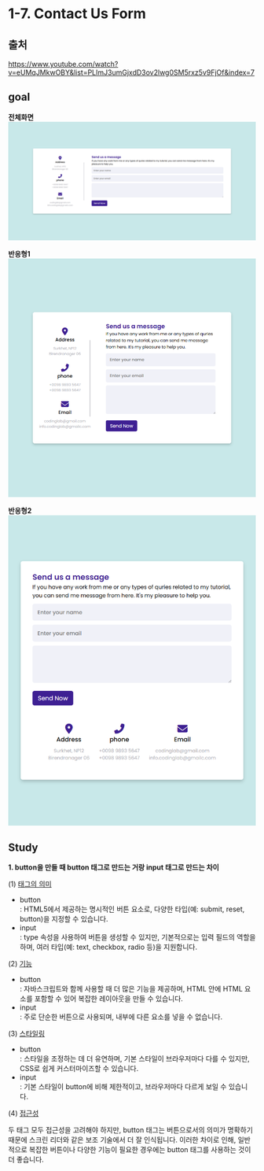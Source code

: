 # 1-7. Contact Us Form

## 출처

https://www.youtube.com/watch?v=eUMqJMkwOBY&list=PLImJ3umGjxdD3ov2lwg0SM5rxz5v9FjOf&index=7

## goal

**전체화면**
<img src="img/result1.png">

**반응형1**
<img src="img/result2.png">

**반응형2**
<img src="img/result3.png">

## Study

**1. button을 만들 때 button 태그로 만드는 거랑 input 태그로 만드는 차이**

(1) <u>태그의 의미</u>

- button  
  : HTML5에서 제공하는 명시적인 버튼 요소로, 다양한 타입(예: submit, reset, button)을 지정할 수 있습니다.
- input  
  : type 속성을 사용하여 버튼을 생성할 수 있지만, 기본적으로는 입력 필드의 역할을 하며, 여러 타입(예: text, checkbox, radio 등)을 지원합니다.

(2) <u>기능</u>

- button  
  : 자바스크립트와 함께 사용할 때 더 많은 기능을 제공하며, HTML 안에 HTML 요소를 포함할 수 있어 복잡한 레이아웃을 만들 수 있습니다.
- input  
  : 주로 단순한 버튼으로 사용되며, 내부에 다른 요소를 넣을 수 없습니다.

(3) <u>스타일링</u>

- button  
  : 스타일을 조정하는 데 더 유연하며, 기본 스타일이 브라우저마다 다를 수 있지만, CSS로 쉽게 커스터마이즈할 수 있습니다.
- input  
  : 기본 스타일이 button에 비해 제한적이고, 브라우저마다 다르게 보일 수 있습니다.

(4) <u>접근성</u>

두 태그 모두 접근성을 고려해야 하지만, button 태그는 버튼으로서의 의미가 명확하기 때문에 스크린 리더와 같은 보조 기술에서 더 잘 인식됩니다.
이러한 차이로 인해, 일반적으로 복잡한 버튼이나 다양한 기능이 필요한 경우에는 button 태그를 사용하는 것이 더 좋습니다.
